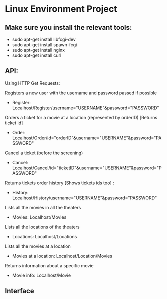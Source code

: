 # Linux Environment Project

## Make sure you install the relevant tools:

- sudo apt-get install libfcgi-dev
- sudo apt-get install spawn-fcgi
- sudo apt-get install nginx
- sudo apt-get install curl


## API:

Using HTTP Get Requests:

Registers a new user with the username and password passed if possible
- Register:   Localhost/Register/username="USERNAME"&password="PASSWORD"

Orders a ticket for a movie at a location (represented by orderID) [Returns ticket id]
- Order:      Localhost/Order/id="orderID"&username="USERNAME"&password="PASSWORD"


Cancel a ticket (before the screening)
- Cancel:     Localhost/Cancel/id="ticketID"&username="USERNAME"&password="PASSWORD"

Returns tickets order history [Shows tickets ids too] :
- History:    Localhost/History/username="USERNAME"&password="PASSWORD"


Lists all the movies in all the theaters
- Movies:     Localhost/Movies

Lists all the locations of the theaters
- Locations:  Localhost/Locations

Lists all the movies at a location
- Movies at a location: Localhost/Location/Movies

Returns information about a specific movie
- Movie info:  Localhost/Movie

## Interface
